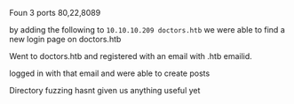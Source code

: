 
Foun 3 ports 80,22,8089

by adding the following to `10.10.10.209 doctors.htb` we were able to find a new login page on doctors.htb

Went to doctors.htb and registered with an email with .htb emailid.

logged in with that email and were able to create posts


Directory fuzzing hasnt given us anything useful yet
